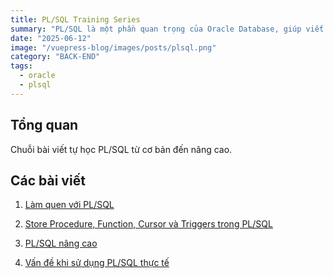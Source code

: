 ```yaml
---
title: PL/SQL Training Series
summary: "PL/SQL là một phần quan trọng của Oracle Database, giúp viết các chương trình mạnh mẽ trên cơ sở dữ liệu."
date: "2025-06-12"
image: "/vuepress-blog/images/posts/plsql.png"
category: "BACK-END"
tags:
  - oracle
  - plsql
---
```


## Tổng quan

Chuỗi bài viết tự học PL/SQL từ cơ bản đến nâng cao.

## Các bài viết

1. <a href="/vuepress-blog/blog-posts/hidden/oracle-plsql-beginner.html" target="_blank">Làm quen với PL/SQL</a>

2. <a href="/vuepress-blog/blog-posts/hidden/oracle-plsql-intermediate.html" target="_blank">Store Procedure, Function, Cursor và Triggers trong PL/SQL</a>

3. <a href="/vuepress-blog/blog-posts/hidden/oracle-plsql-advanced.html" target="_blank">PL/SQL nâng cao</a>

4. <a href="/vuepress-blog/blog-posts/hidden/oracle-plsql-expert.html" target="_blank">Vấn đề khi sử dụng PL/SQL thực tế</a>
